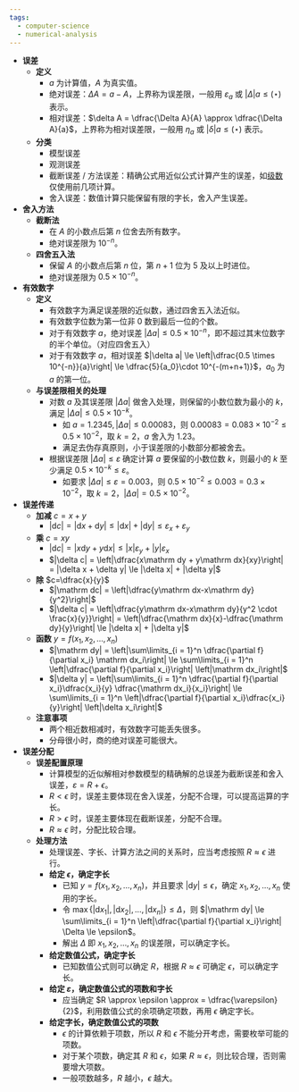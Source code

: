 ```yaml
---
tags:
  - computer-science
  - numerical-analysis
---
```

- **误差**
    - **定义**
        - $a$ 为计算值，$A$ 为真实值。
        - 绝对误差：$\Delta A=a - A$，上界称为误差限，一般用 $\varepsilon_a$ 或 $|\Delta| a \le (\star)$ 表示。
        - 相对误差：$\delta A = \dfrac{\Delta A}{A} \approx \dfrac{\Delta A}{a}$，上界称为相对误差限，一般用 $\eta_a$ 或 $|\delta| a \le (\star)$ 表示。
    - **分类**
        - 模型误差
        - 观测误差
        - 截断误差 / 方法误差：精确公式用近似公式计算产生的误差，如[级数](/notes/docs/mathematics/calculus/series)仅使用前几项计算。 <span id="fmii73"></span>
        - 舍入误差：数值计算只能保留有限的字长，舍入产生误差。 <span id="slzgdw"></span>
- **舍入方法**
    - **截断法**
        - 在 $A$ 的小数点后第 $n$ 位舍去所有数字。
        - 绝对误差限为 $10^{-n}$。
    - **四舍五入法**
        - 保留 $A$ 的小数点后第 $n$ 位，第 $n+1$ 位为 $5$ 及以上时进位。
        - 绝对误差限为 $0.5\times 10^{-n}$。
- **有效数字**
    - **定义**
        - 有效数字为满足误差限的近似数，通过四舍五入法近似。
        - 有效数字位数为第一位非 $0$ 数到最后一位的个数。
        - 对于有效数字 $a$，绝对误差 $|\Delta a| \le 0.5 \times 10^{-n}$，即不超过其末位数字的半个单位。（对应四舍五入）
        - 对于有效数字 $a$，相对误差 $|\delta a| \le \left|\dfrac{0.5 \times 10^{-n}}{a}\right| \le \dfrac{5}{a_0}\cdot 10^{-(m+n+1)}$，$a_0$ 为 $a$ 的第一位。
    - **与误差限相关的处理**
        - 对数 $a$ 及其误差限 $|\Delta a|$ 做舍入处理，则保留的小数位数为最小的 $k$，满足 $|\Delta a| \le 0.5\times 10^{-k}$。
            - 如 $a = 1.2345,|\Delta a| \le 0.00083$，则 $0.00083 = 0.083 \times 10^{-2} \le 0.5 \times 10^{-2}$，取 $k = 2$，$a$ 舍入为 $1.23$。
            - 满足去伪存真原则，小于误差限的小数部分都被舍去。
        - 根据误差限 $|\Delta a| \le \varepsilon$ 确定计算 $a$ 要保留的小数位数 $k$，则最小的 $k$ 至少满足 $0.5 \times 10^{-k} \le \varepsilon$。
            - 如要求 $|\Delta a| \le \varepsilon = 0.003$，则 $0.5 \times 10^{-2} \le 0.003 = 0.3 \times 10^{-2}$，取 $k = 2$，$|\Delta a| = 0.5 \times 10^{-2}$。
- **误差传递**
    - **加减** $c = x + y$
        - $|\mathrm dc| = |\mathrm dx + \mathrm dy| \le |\mathrm dx| + |\mathrm dy| \le \varepsilon_x +\varepsilon_y$
    - **乘** $c = xy$
        - $|\mathrm  dc| = |x\mathrm dy + y\mathrm dx| \le |x|\varepsilon_y + |y|\varepsilon_x$
        - $|\delta c| = \left|\dfrac{x\mathrm dy + y\mathrm dx}{xy}\right| = |\delta x + \delta y| \le |\delta x| + |\delta y|$
    - **除** $c=\dfrac{x}{y}$
        - $|\mathrm dc| = \left|\dfrac{y\mathrm dx-x\mathrm dy}{y^2}\right|$
        - $|\delta c| = \left|\dfrac{y\mathrm dx-x\mathrm dy}{y^2 \cdot \frac{x}{y}}\right| = \left|\dfrac{\mathrm dx}{x}-\dfrac{\mathrm dy}{y}\right| \le |\delta x| + |\delta y|$
    - **函数** $y=f(x_1, x_2, \dots, x_n)$
        - $|\mathrm dy| = \left|\sum\limits_{i = 1}^n \dfrac{\partial f}{\partial x_i} \mathrm dx_i\right| \le \sum\limits_{i = 1}^n \left|\dfrac{\partial f}{\partial x_i}\right| \left|\mathrm dx_i\right|$
        - $|\delta y| = \left|\sum\limits_{i = 1}^n \dfrac{\partial f}{\partial x_i}\dfrac{x_i}{y} \dfrac{\mathrm dx_i}{x_i}\right| \le \sum\limits_{i = 1}^n \left|\dfrac{\partial f}{\partial x_i}\dfrac{x_i}{y}\right| \left|\delta x_i\right|$
    - **注意事项**
        - 两个相近数相减时，有效数字可能丢失很多。
        - 分母很小时，商的绝对误差可能很大。
- **误差分配**
    - **误差配置原理**
        - 计算模型的近似解相对参数模型的精确解的总误差为截断误差和舍入误差，$\varepsilon = R + \epsilon$。
        - $R < \epsilon$ 时，误差主要体现在舍入误差，分配不合理，可以提高运算的字长。
        - $R > \epsilon$ 时，误差主要体现在截断误差，分配不合理。
        - $R \approx \epsilon$ 时，分配比较合理。
    - **处理方法**
        - 处理误差、字长、计算方法之间的关系时，应当考虑按照 $R \approx \epsilon$ 进行。
        - **给定 $\epsilon$，确定字长**
            - 已知 $y = f(x_1, x_2, \dots, x_n)$，并且要求 $|\mathrm dy| \le \epsilon$，确定 $x_1,x_2,\dots,x_n$ 使用的字长。
            - 令 $\max\{|\mathrm dx_1|,|\mathrm dx_2|,\dots,|\mathrm dx_n|\} \le \Delta$，则 $|\mathrm dy| \le \sum\limits_{i = 1}^n \left|\dfrac{\partial f}{\partial x_i}\right| \Delta \le \epsilon$。
            - 解出 $\Delta$ 即 $x_1, x_2, \dots, x_n$ 的误差限，可以确定字长。
        - **给定数值公式，确定字长**
            - 已知数值公式则可以确定 $R$，根据 $R \approx \epsilon$ 可确定 $\epsilon$，可以确定字长。
        - **给定 $\varepsilon$，确定数值公式的项数和字长**
            - 应当确定 $R \approx \epsilon \approx = \dfrac{\varepsilon}{2}$，利用数值公式的余项确定项数，再用 $\epsilon$ 确定字长。
        - **给定字长，确定数值公式的项数**
            - $\epsilon$ 的计算依赖于项数，所以 $R$ 和 $\epsilon$ 不能分开考虑，需要枚举可能的项数。
            - 对于某个项数，确定其 $R$ 和 $\epsilon$，如果 $R \approx \epsilon$，则比较合理，否则需要增大项数。
            - 一般项数越多，$R$ 越小，$\epsilon$ 越大。

